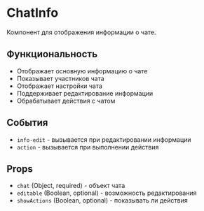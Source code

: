 # ChatInfo

Компонент для отображения информации о чате.

## Функциональность

- Отображает основную информацию о чате
- Показывает участников чата
- Отображает настройки чата
- Поддерживает редактирование информации
- Обрабатывает действия с чатом

## События

- `info-edit` - вызывается при редактировании информации
- `action` - вызывается при выполнении действия

## Props

- `chat` (Object, required) - объект чата
- `editable` (Boolean, optional) - возможность редактирования
- `showActions` (Boolean, optional) - показывать ли действия
